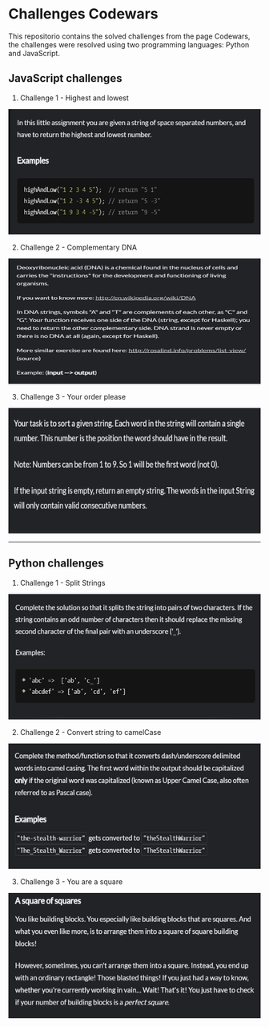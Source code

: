 # Challenges Codewars

This repositorio contains the solved challenges from the page Codewars, the challenges were resolved using two programming languages: Python and JavaScript.

## JavaScript challenges

1. Challenge 1 - Highest and lowest

<img src="./img/challengeJS1.jpg" alt="img" width="600" height="250"/>

2. Challenge 2 - Complementary DNA

<img src="./img/challengeJS2.jpg" alt="img" width="600" height="250"/>

3. Challenge 3 - Your order please

<img src="./img/challengeJS3.jpg" alt="img" width="600" height="250"/>

<hr />

## Python challenges

1. Challenge 1 - Split Strings

<img src="./img/challengepy1.jpg" alt="img" width="600" height="250"/>

2. Challenge 2 - Convert string to camelCase

<img src="./img/challengepy2.jpg" alt="img" width="600" height="250"/>

3. Challenge 3 - You are a square

<img src="./img/challengepy3.jpg" alt="img" width="600" height="250"/>
